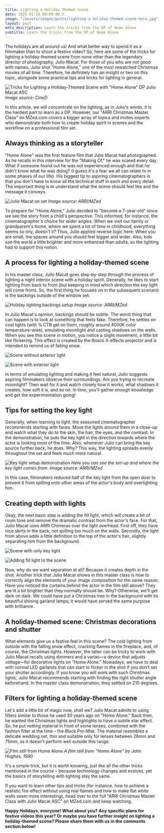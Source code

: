 ```yaml
---
title: Lighting a Holiday Themed Scene
date: 2025-01-10 00:00:00 Z
image: "/assets/images/posts/lighting-a-holiday-themed-scene-hero.jpg"
layout: post
meta_description: Learn the tricks from the DP of Home Alone
subtitle: Learn the tricks from the DP of Home Alone
---
```


The holidays are all around us! And what better way to spend it as a filmmaker than to shoot a festive video? So, here are some of the tricks for lighting a holiday-themed scene from none other than the legendary director of photography, Julio Macat. For those of you who are not good with names, Julio shot "Home Alone," one of the most rewatched Christmas movies of all time. Therefore, he definitely has an insight or two on this topic, alongside some practical tips and tricks for lighting in general.

![Tricks for Lighting a Holiday-Themed Scene with "Home Alone" DP Julio Macat ASC](/assets/images/posts/lighting-a-holiday-themed-scene-hero.jpg)
*Image source: CineD*

In this article, we will concentrate on the lighting, as in Julio's words, it is the hardest part to learn as a DP. However, our "ARRI Christmas Master Class" on MZed.com covers a bigger array of topics and invites experts who demonstrate both how to create holiday spirit in scenes and the workflow on a professional film set.

## Always thinking as a storyteller

"Home Alone" was the first feature film that Julio Macat had photographed. As he recalls in this interview for the "Making Of," he was scared every day. What if someone found out he was not experienced enough and that he didn't know what he was doing? (I guess it's a fear we all can relate to in some phases of our life). His biggest tip to aspiring cinematographers is that you don't have to know all the technical stuff in each and every detail. The important thing is to understand what the scene should feel like and the message it conveys.

![Julio Macat on set](/assets/images/posts/julio-macat-on-set.jpg)
*Image source: ARRI/MZed*

To prepare for "Home Alone," Julio decided to "become a 7-year-old" since we see the story from a child's perspective. This informed, for instance, the cinematographer's choice for wider angles. When we visit our family or grandparent's home, where we spent a lot of time in childhood, everything seems so tiny, doesn't it? Thus, Julio applied reverse logic here: When you are small, the spaces around you should feel bigger and wider. Also, kids see the world a little brighter and more enhanced than adults, so the lighting had to support this notion.

## A process for lighting a holiday-themed scene

In his master class, Julio Macat goes step-by-step through the process of lighting a night interior scene with a holiday spirit. Generally, he likes to start lighting from back to front (but keeping in mind which direction the key light will come from). So, the first thing he focuses on in the subsequent scenario is the backings outside of the window set:

![Holiday lighting backings setup](/assets/images/posts/holiday-lighting-backings.jpg)
*Image source: ARRI/MZed*

In Julio Macat's opinion, backings should be subtle. The worst thing that can happen is to look at something that feels fake. Therefore, he settles on cool lights (with ¾ CTB gel on them, roughly around 4000K color temperature-wise), emulating moonlight and casting shadows on the walls. When you see this scene in motion, you notice a slight movement, a little bit like flickering. This effect is created by the Rosco X-effects projector and is intended to remind us of falling snow.

![Scene without exterior light](/assets/images/posts/scene-without-exterior-light.jpg)

![Scene with exterior light](/assets/images/posts/scene-with-exterior-light.jpg)

In terms of emulating lighting and making it feel natural, Julio suggests aspiring filmmakers observe their surroundings. Are you trying to recreate moonlight? Then wait for it and watch closely how it works, what shadows it creates, how soft it is, and so on. In time, you'll gather enough knowledge and get the experimentation going!

## Tips for setting the key light

Generally, when learning to light, the seasoned cinematographer recommends starting with faces. Move the lights around them in a close-up and watch what they do to the skin, the hair, the eyes, and the contrast. In the demonstration, he puts the key light in the direction towards where the actor is looking most of the time. Also, whenever Julio can bring the key source further back, he does. Why? This way, the lighting spreads evenly throughout the set and feels much more natural.

![Key light setup demonstration](/assets/images/posts/key-light-setup.jpg)
*Here you can see the set-up and where the key light comes from. Image source: ARRI/MZed*

In this case, filmmakers reduced half of the key light from the open door to prevent it from spilling onto other areas of the actor's body and overlighting him.

## Creating depth with lights

Okay, the next basic step is adding the fill light, which will create a bit of room tone and remove the dramatic contrast from the actor's face. For that, Julio Macat uses ARRI Chimeras over the light overhead. First off, they have nice skirts in the back, not spilling too much on the walls. Secondly, the light from above adds a little definition to the top of the actor's hair, slightly separating him from the background.

![Scene with only key light](/assets/images/posts/only-key-light.jpg)

![Adding fill light to the scene](/assets/images/posts/adding-fill-light.jpg)

Now, why do we want separation at all? Because it creates depth in the shot. Another trick that Julio Macat shows in this master class is how to correctly align the elements of your image composition for the same reason. Have you noticed the curtains behind the actor in the film still above? They are lit a bit brighter than they normally should be. Why? Otherwise, we'll get dark on dark. We could have put a Christmas tree in the background with its beautiful shining garland lamps; it would have served the same purpose with brilliance.

## A holiday-themed scene: Christmas decorations and shutter

What elements give us a festive feel in this scene? The cold lighting from outside with the falling snow effect, cracking flames in the fireplace, and, of course, the Christmas lights. However, the latter can be tricky to work with. Julio Macat recalls using dimmers and a variac—a device that adjusts voltage—for decorative lights on "Home Alone." Nowadays, we have to deal with normal LED garlands that can start to flicker in the shot if you don't set your shutter accordingly. If you know you will work with such Christmas lights, Julio Macat recommends starting with finding the right shutter angle beforehand. In the master class demonstration, they settled on 210 degrees.

## Filters for lighting a holiday-themed scene

Let's add a little bit of magic now, shall we? Julio Macat admits to using filters similar to those he used 30 years ago on "Home Alone." Back then, he wanted the Christmas lights and highlights to have a subtle star effect. So, he put netting material in front of some lenses, combined with the fashion filter at the time – the Black Pro-Mist. The material resembles a delicate wedding net, thin and suitable only for lenses between 28mm and 75mm, as it doesn't perform well outside this range.

![Film still from Home Alone](/assets/images/posts/home-alone-film-still.jpg)
*A film still from "Home Alone" by John Hughes, 1990*

It's a simple trick, but it is worth knowing, just like all the other tricks mentioned in the course – because technology changes and evolves, yet the basics of storytelling with lighting stay the same.

If you want to learn other tips and tricks (for instance, how to achieve a realistic fire effect without using real flames and how to make flat white walls seem more interesting), head over to the full "ARRI Christmas Master Class with Julio Macat ASC" on MZed.com and keep watching.

**Happy Holidays, everyone! What about you? Any specific plans for festive videos this year? Or maybe you have further insight on lighting a holiday-themed scene? Please share them with us in the comments section below!**
